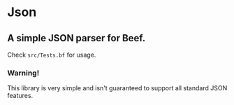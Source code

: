# Json
## A simple JSON parser for Beef.

Check `src/Tests.bf` for usage.

### Warning!
This library is very simple and isn't guaranteed to support all standard JSON features.
